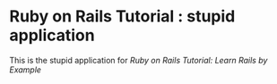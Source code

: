 # Ruby on Rails Tutorial : stupid application

This is the stupid application for
*Ruby on Rails Tutorial: Learn Rails by Example*